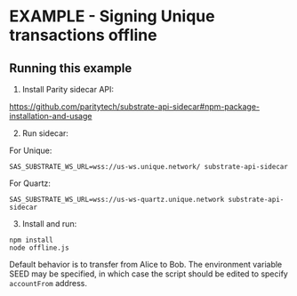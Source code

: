 # EXAMPLE - Signing Unique transactions offline

## Running this example

1. Install Parity sidecar API:

https://github.com/paritytech/substrate-api-sidecar#npm-package-installation-and-usage

2. Run sidecar:


For Unique:
```
SAS_SUBSTRATE_WS_URL=wss://us-ws.unique.network/ substrate-api-sidecar
```

For Quartz:
```
SAS_SUBSTRATE_WS_URL=wss://us-ws-quartz.unique.network substrate-api-sidecar
```

3. Install and run:

```
npm install
node offline.js 
```

Default behavior is to transfer from Alice to Bob.
The environment variable SEED may be specified, in which case the script should be edited to specify `accountFrom` address.